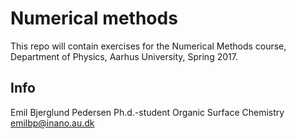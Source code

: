 # Numerical methods

This repo will contain exercises for the Numerical Methods course, Department of Physics, Aarhus University, Spring 2017.

## Info
Emil Bjerglund Pedersen
Ph.d.-student
Organic Surface Chemistry
emilbp@inano.au.dk
